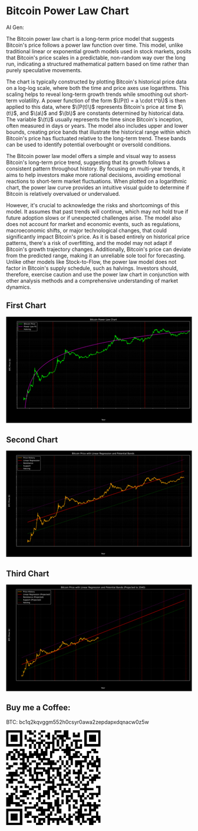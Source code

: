 # Bitcoin Power Law Chart
AI Gen: 

The Bitcoin power law chart is a long-term price model that suggests Bitcoin's price follows a power law function over time. This model, unlike traditional linear or exponential growth models used in stock markets, posits that Bitcoin's price scales in a predictable, non-random way over the long run, indicating a structured mathematical pattern based on time rather than purely speculative movements.   

The chart is typically constructed by plotting Bitcoin's historical price data on a log-log scale, where both the time and price axes use logarithms. This scaling helps to reveal long-term growth trends while smoothing out short-term volatility. A power function of the form $\(P(t) = a \cdot t^b\)$ is then applied to this data, where $\(P(t)\)$ represents Bitcoin's price at time $\(t\)$, and $\(a\)$ and $\(b\)$ are constants determined by historical data. The variable $\(t\)$ usually represents the time since Bitcoin's inception, often measured in days or years. The model also includes upper and lower bounds, creating price bands that illustrate the historical range within which Bitcoin's price has fluctuated relative to the long-term trend. These bands can be used to identify potential overbought or oversold conditions.

The Bitcoin power law model offers a simple and visual way to assess Bitcoin's long-term price trend, suggesting that its growth follows a consistent pattern throughout history. By focusing on multi-year trends, it aims to help investors make more rational decisions, avoiding emotional reactions to short-term market fluctuations. When plotted on a logarithmic chart, the power law curve provides an intuitive visual guide to determine if Bitcoin is relatively overvalued or undervalued.

However, it's crucial to acknowledge the risks and shortcomings of this model. It assumes that past trends will continue, which may not hold true if future adoption slows or if unexpected challenges arise. The model also does not account for market and economic events, such as regulations, macroeconomic shifts, or major technological changes, that could significantly impact Bitcoin's price. As it is based entirely on historical price patterns, there's a risk of overfitting, and the model may not adapt if Bitcoin's growth trajectory changes. Additionally, Bitcoin's price can deviate from the predicted range, making it an unreliable sole tool for forecasting. Unlike other models like Stock-to-Flow, the power law model does not factor in Bitcoin's supply schedule, such as halvings. Investors should, therefore, exercise caution and use the power law chart in conjunction with other analysis methods and a comprehensive understanding of market dynamics.

## First Chart 
![BTC 1](./img/fig1.svg)

## Second Chart 
![BTC 2](./img/fig2.svg)

## Third Chart 
![BTC 3](./img/fig3.svg)

## Buy me a Coffee: 
BTC: bc1q2kqvggm552h0csyr0awa2zepdapxdqnacw0z5w

![BTC](https://raw.githubusercontent.com/lcsig/API-Hooking/refs/heads/master/img/btc.png)
